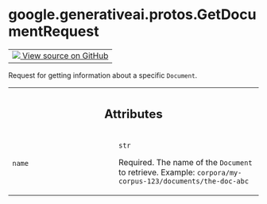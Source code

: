 
# google.generativeai.protos.GetDocumentRequest

<!-- Insert buttons and diff -->

<table class="tfo-notebook-buttons tfo-api nocontent">
<td>
  <a target="_blank" href="https://github.com/googleapis/google-cloud-python/tree/main/packages/google-ai-generativelanguage/google/ai/generativelanguage_v1beta/types/retriever_service.py#L324-L336">
    <img src="https://www.tensorflow.org/images/GitHub-Mark-32px.png" />
    View source on GitHub
  </a>
</td>
</table>



Request for getting information about a specific ``Document``.

<!-- Placeholder for "Used in" -->




<!-- Tabular view -->
 <table class="responsive fixed orange">
<colgroup><col width="214px"><col></colgroup>
<tr><th colspan="2"><h2 class="add-link">Attributes</h2></th></tr>

<tr>
<td>

`name`<a id="name"></a>

</td>
<td>

`str`

Required. The name of the ``Document`` to retrieve. Example:
``corpora/my-corpus-123/documents/the-doc-abc``

</td>
</tr>
</table>



